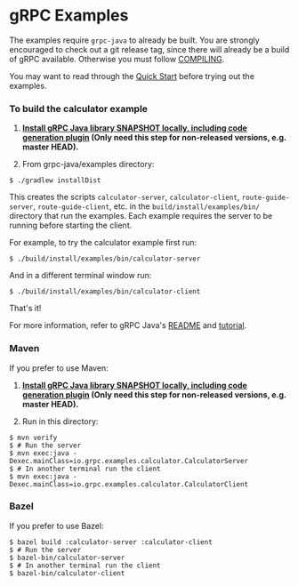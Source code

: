 gRPC Examples
==============================================

The examples require `grpc-java` to already be built. You are strongly encouraged
to check out a git release tag, since there will already be a build of gRPC
available. Otherwise you must follow [COMPILING](../COMPILING.md).

You may want to read through the
[Quick Start](https://grpc.io/docs/languages/java/quickstart)
before trying out the examples.

### <a name="to-build-the-examples"></a> To build the calculator example

1. **[Install gRPC Java library SNAPSHOT locally, including code generation plugin](../COMPILING.md) (Only need this step for non-released versions, e.g. master HEAD).**

2. From grpc-java/examples directory:
```
$ ./gradlew installDist
```

This creates the scripts `calculator-server`, `calculator-client`,
`route-guide-server`, `route-guide-client`, etc. in the
`build/install/examples/bin/` directory that run the examples. Each
example requires the server to be running before starting the client.

For example, to try the calculator example first run:

```
$ ./build/install/examples/bin/calculator-server
```

And in a different terminal window run:

```
$ ./build/install/examples/bin/calculator-client
```

That's it!

For more information, refer to gRPC Java's [README](../README.md) and
[tutorial](https://grpc.io/docs/languages/java/basics).

### Maven

If you prefer to use Maven:
1. **[Install gRPC Java library SNAPSHOT locally, including code generation plugin](../COMPILING.md) (Only need this step for non-released versions, e.g. master HEAD).**

2. Run in this directory:
```
$ mvn verify
$ # Run the server
$ mvn exec:java -Dexec.mainClass=io.grpc.examples.calculator.CalculatorServer
$ # In another terminal run the client
$ mvn exec:java -Dexec.mainClass=io.grpc.examples.calculator.CalculatorClient
```

### Bazel

If you prefer to use Bazel:
```
$ bazel build :calculator-server :calculator-client
$ # Run the server
$ bazel-bin/calculator-server
$ # In another terminal run the client
$ bazel-bin/calculator-client
```

